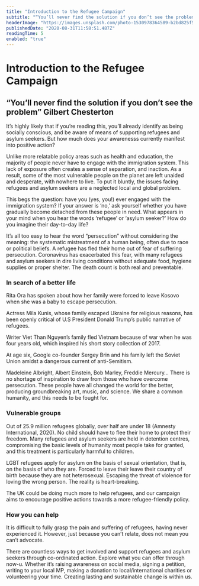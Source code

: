 ```yaml
---
title: "Introduction to the Refugee Campaign"
subtitle: "“You’ll never find the solution if you don’t see the problem” Gilbert Chesterton"
headerImage: "https://images.unsplash.com/photo-1530978364589-b2bd825f5960?ixlib=rb-1.2.1&ixid=eyJhcHBfaWQiOjEyMDd9&auto=format&fit=crop&w=1500&q=80"
publishedDate: "2020-08-31T11:58:51.487Z"
readingTime: 5
enabled: "true"
---
```


# Introduction to the Refugee Campaign

## “You’ll never find the solution if you don’t see the problem” Gilbert Chesterton

It’s highly likely that if you’re reading this, you’ll already identify as being socially conscious, and be aware of means of supporting refugees and asylum seekers. But how much does your awarenesss currently manifest into positive action?

Unlike more relatable policy areas such as health and education, the majority of people never have to engage with the immigration system. This lack of exposure often creates a sense of separation, and inaction. As a result, some of the most vulnerable people on the planet are left unaided and desperate, with nowhere to live. To put it bluntly, the issues facing refugees and asylum seekers are a neglected local and global problem.

This begs the question: have you (yes, you!) ever engaged with the immigration system? If your answer is ‘no,’ ask yourself whether you have gradually become detached from these people in need. What appears in your mind when you hear the words ‘refugee’ or ‘asylum seeker?’ How do you imagine their day-to-day life?

It’s all too easy to hear the word “persecution” without considering the meaning: the systematic mistreatment of a human being, often due to race or political beliefs. A refugee has fled their home out of fear of suffering persecution. Coronavirus has exacerbated this fear, with many refugees and asylum seekers in dire living conditions without adequate food, hygiene supplies or proper shelter. The death count is both real and preventable.


### In search of a better life

Rita Ora has spoken about how her family were forced to leave Kosovo when she was a baby to escape persecution. 

Actress Mila Kunis, whose family escaped Ukraine for religious reasons, has been openly critical of U.S President Donald Trump’s public narrative of refugees. 

Writer Viet Than Nguyen’s family fled Vietnam because of war when he was four years old, which inspired his short story collection of 2017. 

At age six, Google co-founder Sergey Brin and his family left the Soviet Union amidst a dangerous current of anti-Semitism.

Madeleine Albright, Albert Einstein, Bob Marley, Freddie Mercury… There is no shortage of inspiration to draw from those who have overcome persecution. These people have all changed the world for the better, producing groundbreaking art, music, and science. We share a common humanity, and this needs to be fought for.  


### Vulnerable groups

Out of 25.9 million refugees globally, over half are under 18 (Amnesty International, 2020). No child should have to flee their home to protect their freedom. Many refugees and asylum seekers are held in detention centres, compromising the basic levels of humanity most people take for granted, and this treatment is particularly harmful to children. 

LGBT refugees apply for asylum on the basis of sexual orientation, that is, on the basis of who they are. Forced to leave their leave their country of birth because they are not heterosexual. Escaping the threat of violence for loving the wrong person. The reality is heart-breaking. 

The UK could be doing much more to help refugees, and our campaign aims to encourage positive actions towards a more refugee-friendly policy.


### How you can help

It is difficult to fully grasp the pain and suffering of refugees, having never experienced it. However, just because you can’t relate, does not mean you can’t advocate.

There are countless ways to get involved and support refugees and asylum seekers through co-ordinated action. Explore what you can offer through now-u. Whether it’s raising awareness on social media, signing a petition, writing to your local MP, making a donation to local/international charities or volunteering your time. Creating lasting and sustainable change is within us.


